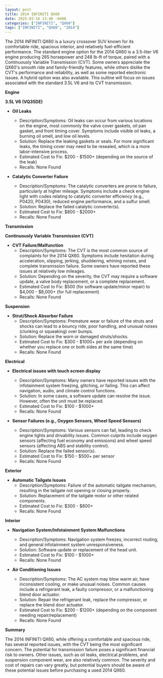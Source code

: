 ```yaml
---
layout: post
title: 2014 INFINITI QX60
date: 2025-03-16 13:40 -0400
categories: ["INFINITI", "QX60"]
tags: ["INFINITI", "QX60", "2014"]
---
```

The 2014 INFINITI QX60 is a luxury crossover SUV known for its comfortable ride, spacious interior, and relatively fuel-efficient performance. The standard engine option for the 2014 QX60 is a 3.5-liter V6 engine producing 265 horsepower and 248 lb-ft of torque, paired with a Continuously Variable Transmission (CVT). Some owners appreciate the QX60's smooth ride and family-friendly features, while others dislike the CVT's performance and reliability, as well as some reported electronic issues. A hybrid option was also available. This outline will focus on issues associated with the standard 3.5L V6 and its CVT transmission.

**Engine**

**3.5L V6 (VQ35DE)**

*   **Oil Leaks**
    *   Description/Symptoms: Oil leaks can occur from various locations on the engine, most commonly the valve cover gaskets, oil pan gasket, and front timing cover. Symptoms include visible oil leaks, a burning oil smell, and low oil levels.
    *   Solution: Replace the leaking gaskets or seals. For more significant leaks, the timing cover may need to be resealed, which is a more labor-intensive process.
    *   Estimated Cost to Fix: $200 - $1500+ (depending on the source of the leak)
    *   Recalls: None Found

*   **Catalytic Converter Failure**
    *   Description/Symptoms: The catalytic converters are prone to failure, particularly at higher mileage. Symptoms include a check engine light with codes relating to catalytic converter efficiency (e.g., P0420, P0430), reduced engine performance, and a sulfur smell.
    *   Solution: Replace the failed catalytic converter(s).
    *   Estimated Cost to Fix: $800 - $2000+
    *   Recalls: None Found

**Transmission**

**Continuously Variable Transmission (CVT)**

*   **CVT Failure/Malfunction**
    *   Description/Symptoms: The CVT is the most common source of complaints for the 2014 QX60. Symptoms include hesitation during acceleration, slipping, jerking, shuddering, whining noises, and complete transmission failure. Some owners have reported these issues at relatively low mileages.
    *   Solution: Depending on the severity, the CVT may require a software update, a valve body replacement, or a complete replacement.
    *   Estimated Cost to Fix: $500 (for software update/minor repair) to $4,000 - $8,000+ (for full replacement)
    *   Recalls: None Found

**Suspension**

*   **Strut/Shock Absorber Failure**
    *   Description/Symptoms: Premature wear or failure of the struts and shocks can lead to a bouncy ride, poor handling, and unusual noises (clunking or squeaking) over bumps.
    *   Solution: Replace the worn or damaged struts/shocks.
    *   Estimated Cost to Fix: $300 - $1000+ per axle (depending on whether you replace one or both sides at the same time)
    *   Recalls: None Found

**Electrical**

*   **Electrical issues with touch screen display**
    *   Description/Symptoms: Many owners have reported issues with the infotainment system freezing, glitching, or failing. This can affect navigation, audio, and climate control functions.
    *   Solution: In some cases, a software update can resolve the issue. However, often the unit must be replaced.
    *   Estimated Cost to Fix: $100 - $1000+
    *   Recalls: None Found

*   **Sensor Failures (e.g., Oxygen Sensors, Wheel Speed Sensors)**
    *   Description/Symptoms: Various sensors can fail, leading to check engine lights and drivability issues. Common culprits include oxygen sensors (affecting fuel economy and emissions) and wheel speed sensors (affecting ABS and stability control).
    *   Solution: Replace the failed sensor(s).
    *   Estimated Cost to Fix: $150 - $500+ per sensor
    *   Recalls: None Found

**Exterior**

*   **Automatic Tailgate Issues**
    *   Description/Symptoms: Failure of the automatic tailgate mechanism, resulting in the tailgate not opening or closing properly.
    *   Solution: Replacement of the tailgate motor or other related components.
    *   Estimated Cost to Fix: $300 - $800+
    *   Recalls: None Found

**Interior**

*   **Navigation System/Infotainment System Malfunctions**
    *   Description/Symptoms: Navigation system freezes, incorrect routing, and general infotainment system unresponsiveness.
    *   Solution: Software update or replacement of the head unit.
    *   Estimated Cost to Fix: $100 - $1000+
    *   Recalls: None Found

*   **Air Conditioning Issues**
    *   Description/Symptoms: The AC system may blow warm air, have inconsistent cooling, or make unusual noises. Common causes include a refrigerant leak, a faulty compressor, or a malfunctioning blend door actuator.
    *   Solution: Repair the refrigerant leak, replace the compressor, or replace the blend door actuator.
    *   Estimated Cost to Fix: $200 - $1200+ (depending on the component needing repair/replacement)
    *   Recalls: None Found

**Summary**

The 2014 INFINITI QX60, while offering a comfortable and spacious ride, has several reported issues, with the CVT being the most significant concern. The potential for transmission failure poses a significant financial risk to owners. Other issues, such as oil leaks, electrical problems, and suspension component wear, are also relatively common. The severity and cost of repairs can vary greatly, but potential buyers should be aware of these potential issues before purchasing a used 2014 QX60.

